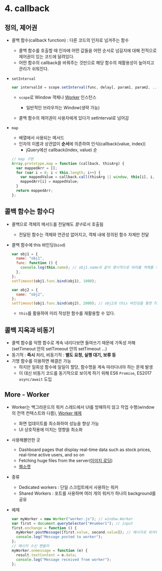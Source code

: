 # 4. callback

## 정의, 제어권

- 콜백 함수(callback function) : 다른 코드의 인자로 넘겨주는 함수
  - 콜백 함수를 호출할 때 인자에 어떤 값들을 어떤 순서로 넘길지에 대해 전적으로 제어권이 있는 코드에 달려있다.
  - 어떤 함수의 callback을 바꿔주는 것만으로 해당 함수의 재활용성이 높아지고 관리가 쉬워진다.
- `setInterval`

  ```js
  var intervalId = scope.setInterval(func, delay[, param1, param2, ...]);
  ```

  - `scope`로 Window 객체나 [Worker](https://developer.mozilla.org/en-US/docs/Web/API/Worker) 인스턴스

    - 일반적인 브라우저는 Window(생략 가능)

  - 콜백 함수의 제어권이 사용자에게 있다가 setInterval로 넘어감

- `map`
  - 배열에서 사용되는 메서드
  - 인자의 이름과 상관없이 **순서**에 의존하여 인식(callback(value, index))
    - jQuery에선 callback(index, value) 순
  ```js
  // map 구현
  Array.prototype.map = function (callback, thisArg) {
    var mappedArr = [];
    for (var i = 0; i < this.length; i++) {
      var mappedValue = callback.call(thisArg || window, this[i], i, this);
      mappedArr[i] = mappedValue;
    }
    return mappedArr;
  };
  ```

## 콜백 함수는 함수다

- 콜백으로 객체의 메서드를 전달해도 *함수*로서 호출됨
  - 전달된 함수는 객체와 연관성 없어지고, 객체 내에 정의된 함수 자체만 전달
- 콜백 함수에 this 바인딩(`bind`)

  ```js
  var obj1 = {
    name: "obj1",
    func: function () {
      console.log(this.name); // obj1.name과 같이 명시적으로 바라볼 객체를 지정하면 func 재활용 안됨
    },
  };
  setTimeout(obj1.func.bind(obj1), 1000);

  var obj2 = {
    name: "obj2",
  };
  setTimeout(obj1.func.bind(obj2), 2000); // obj2로 this 바인딩을 통한 func 재활용
  ```

  - `this`를 활용하여 미리 작성한 함수를 재활용할 수 있다.

## 콜백 지옥과 비동기

- 콜백 함수를 익명 함수로 계속 내리다보면 들여쓰기 때문에 가독성 저해(setTimeout 안의 setTimeout 안의 setTimeout ...)
- 동기적 : **즉시** 처리, 비동기적 : **별도 요청, 실행 대기, 보류 등**
- 기명 함수를 이용하면 해결은 가능
  - 하지만 일회성 함수에 일일이 할당, 함수명을 계속 따라다녀야 하는 문제 발생
  - 이 대신 비동기 코드를 동기적으로 보이게 하기 위해 ES6 `Promise`, ES2017 `async/await` 도입

## More - Worker

- Worker는 백그라운드의 워커 스레드에서 UI를 방해하지 않고 작업 수행(window의 전역 컨텍스트와 다름), [Worker 예제](https://github.com/mdn/simple-web-worker)
  - 화면 업데이트를 최소화하여 성능을 향상 가능
  - UI 상호작용에 미치는 영향을 최소화
- 사용해볼만한 곳

  - Dashboard pages that display real-time data such as stock prices, real-time active users, and so on
  - Fetching huge files from the server([이미지 로딩](https://blog.rhostem.com/posts/2021-01-03-image-load-by-web-worker))
  - [웹소켓](https://www.freecodecamp.org/news/how-webworkers-work-in-javascript-with-example/)

- 종류
  - Dedicated workers : 단일 스크립트에서 사용하는 워커
  - Shared Workers : 포트를 사용하며 여러 개의 워커가 하나의 background를 공유
- 예제

  ```js
  var myWorker = new Worker("worker.js"); // window.Worker
  var first = document.querySelector("#number1"); // input
  first.onchange = function () {
    myWorker.postMessage([first.value, second.value]); // 메시지로 워커와 메인스레드 소통, 발신, 공유가 아니라 복사
    console.log("Message posted to worker");
  };
  // 메시지 수신 핸들러
  myWorker.onmessage = function (e) {
    result.textContent = e.data;
    console.log("Message received from worker");
  };
  ```
